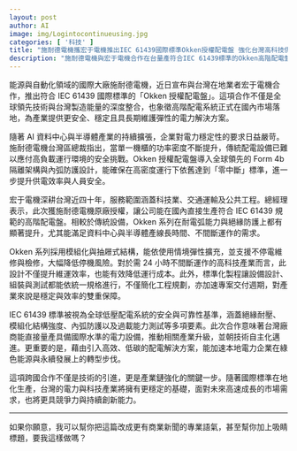 ```yaml
---
layout: post
author: AI
image: img/Logintocontinueusing.jpg
categories: [ '科技' ]
title: "施耐德電機攜宏于電機推出IEC 61439國際標準Okken授權配電盤 強化台灣高科技供電安全"  
description: "施耐德電機與宏于電機合作在台量產符合IEC 61439標準的Okken高階配電盤，採全球領先Form 4b隔離架構與內弧防護設計，滿足AI資料中心與半導體高密度運行零中斷需求，提升供電效率、安全與產業競爭力。"  "
---
```

能源與自動化領域的國際大廠施耐德電機，近日宣布與台灣在地業者宏于電機合作，推出符合 IEC 61439 國際標準的「Okken 授權配電盤」。這項合作不僅是全球領先技術與台灣製造能量的深度整合，也象徵高階配電系統正式在國內市場落地，為產業提供更安全、穩定且具長期維護彈性的電力解決方案。  

隨著 AI 資料中心與半導體產業的持續擴張，企業對電力穩定性的要求日益嚴苛。施耐德電機台灣區總裁指出，當單一機櫃的功率密度不斷提升，傳統配電設備已難以應付高負載運行環境的安全挑戰。Okken 授權配電盤導入全球領先的 Form 4b 隔離架構與內弧防護設計，能確保在高密度運行下依舊達到「零中斷」標準，進一步提升供電效率與人員安全。  

宏于電機深耕台灣近四十年，服務範圍涵蓋科技業、交通運輸及公共工程。總經理表示，此次獲施耐德電機原廠授權，讓公司能在國內直接生產符合 IEC 61439 規範的高階配電盤。相較於傳統設備，Okken 系列在耐電弧能力與絕緣防護上都有顯著提升，尤其能滿足資料中心與半導體產線長時間、不間斷運作的需求。  

Okken 系列採用模組化與抽屜式結構，能依使用情境彈性擴充，並支援不停電維修與檢修，大幅降低停機風險。對於需 24 小時不間斷運作的高科技產業而言，此設計不僅提升維運效率，也能有效降低運行成本。此外，標準化製程讓設備設計、組裝與測試都能依統一規格進行，不僅簡化工程規劃，亦加速專案交付週期，對產業來說是穩定與效率的雙重保障。  

IEC 61439 標準被視為全球低壓配電系統的安全與可靠性基準，涵蓋絕緣耐壓、模組化結構強度、內弧防護以及過載能力測試等多項要素。此次合作意味著台灣廠商能直接量產具備國際水準的電力設備，推動相關產業升級，並朝技術自主化邁進。更重要的是，藉由引入高效、低碳的配電解決方案，能加速本地電力企業在綠色能源與永續發展上的轉型步伐。  

這項跨國合作不僅是技術的引進，更是產業鏈強化的關鍵一步。隨著國際標準在地化生產，台灣的電力與科技產業將擁有更穩定的基礎，面對未來高速成長的市場需求，也將更具競爭力與持續創新能力。  

---

如果你願意，我可以幫你把這篇改成更有商業新聞的專業語氣，甚至幫你加上吸睛標題，要我這樣做嗎？
